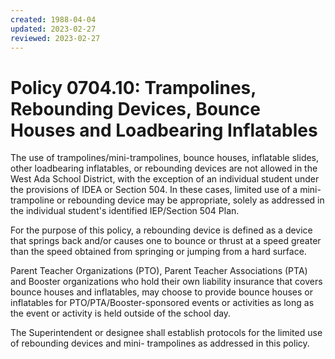 ```yaml
---
created: 1988-04-04
updated: 2023-02-27
reviewed: 2023-02-27
---
```


# Policy 0704.10: Trampolines, Rebounding Devices, Bounce Houses and Loadbearing Inflatables


The use of trampolines/mini-trampolines, bounce houses, inflatable slides, other loadbearing inflatables, or rebounding devices are not allowed in the West Ada School District, with the exception of an individual student under the provisions of IDEA or Section 504. In these cases, limited use of a mini-trampoline or rebounding device may be appropriate, solely as addressed in the individual student's identified IEP/Section 504 Plan.

For the purpose of this policy, a rebounding device is defined as a device that springs back and/or causes one to bounce or thrust at a speed greater than the speed obtained from springing or jumping from a hard surface.

Parent Teacher Organizations (PTO), Parent Teacher Associations (PTA) and Booster organizations who hold their own liability insurance that covers bounce houses and inflatables, may choose to provide bounce houses or inflatables for PTO/PTA/Booster-sponsored events or activities as long as the event or activity is held outside of the school day.

The Superintendent or designee shall establish protocols for the limited use of rebounding devices and mini- trampolines as addressed in this policy.
